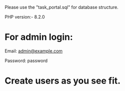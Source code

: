 Please use the "task_portal.sql" for database structure.

PHP version:- 8.2.0

For admin login:
================
Email: admin@example.com

Password: password

Create users as you see fit.
================
